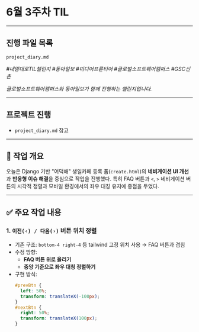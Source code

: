 # 6월 3주차 TIL

---

## 진행 파일 목록

`project_diary.md`

_#내맘대로TIL챌린지 #동아일보 #미디어프론티어 #글로벌소프트웨어캠퍼스 #GSC신촌_

_글로벌소프트웨어캠퍼스와 동아일보가 함께 진행하는 챌린지입니다._

---
## 프로젝트 진행
- `project_diary.md` 참고

---

## 🔧 작업 개요
오늘은 Django 기반 "어덕해" 생일카페 등록 폼(`create.html`)의 **네비게이션 UI 개선**과 **반응형 이슈 해결**을 중심으로 작업을 진행했다. 특히 FAQ 버튼과 `<`, `>` 네비게이션 버튼의 시각적 정렬과 모바일 환경에서의 좌우 대칭 유지에 중점을 두었다.

---

## ✅ 주요 작업 내용

### 1. `이전(‹) / 다음(›)` 버튼 위치 정렬

- 기존 구조: `bottom-4 right-4` 등 tailwind 고정 위치 사용 → FAQ 버튼과 겹침
- 수정 방향:
  - **FAQ 버튼 위로 올리기**
  - **중앙 기준으로 좌우 대칭 정렬하기**
- 구현 방식:
  ```css
  #prevBtn {
    left: 50%;
    transform: translateX(-100px);
  }
  #nextBtn {
    right: 50%;
    transform: translateX(100px);
  }